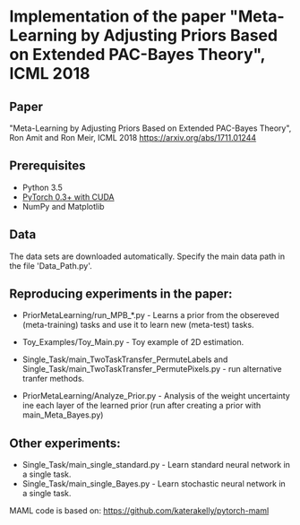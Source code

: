 # Implementation of the paper "Meta-Learning by Adjusting Priors Based on Extended PAC-Bayes Theory", ICML 2018

## Paper 
"Meta-Learning by Adjusting Priors Based on Extended PAC-Bayes Theory", Ron Amit and Ron Meir, ICML 2018
https://arxiv.org/abs/1711.01244


## Prerequisites

- Python 3.5
- [PyTorch 0.3+ with CUDA](http://pytorch.org)
- NumPy and Matplotlib


## Data
The data sets are downloaded automatically.
Specify the main data path in the file 'Data_Path.py'.


## Reproducing experiments in the paper:

* PriorMetaLearning/run_MPB_*.py   - Learns a prior from the obsereved (meta-training) tasks and use it to learn new (meta-test) tasks.
* Toy_Examples/Toy_Main.py -  Toy example of 2D  estimation.
* Single_Task/main_TwoTaskTransfer_PermuteLabels and  Single_Task/main_TwoTaskTransfer_PermutePixels.py -
run alternative tranfer methods.

* PriorMetaLearning/Analyze_Prior.py - Analysis of the weight uncertainty ine each layer of the learned prior (run after creating a prior with main_Meta_Bayes.py)

## Other experiments:

* Single_Task/main_single_standard.py         - Learn standard neural network in a single task.
* Single_Task/main_single_Bayes.py            - Learn stochastic neural network in a single task.

MAML code is based on: https://github.com/katerakelly/pytorch-maml
